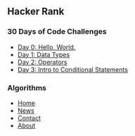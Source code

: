 <!DOCTYPE html>
<html>
<head>
</head>
<body>

## Hacker Rank

<h3>30 Days of Code Challenges</h3>
<ul>
  <li><a href="" style="">Day 0: Hello, World.</a></li>
  <li><a href="">Day 1: Data Types</a></li>
  <li><a href="">Day 2: Operators</a></li>
  <li><a href="">Day 3: Intro to Conditional Statements</a></li>
</ul>

<h3>Algorithms</h3>
<ul>
  <li><a href="#home">Home</a></li>
  <li><a href="#news">News</a></li>
  <li><a href="#contact">Contact</a></li>
  <li><a href="#about">About</a></li>
</ul>





</body>
</html>


